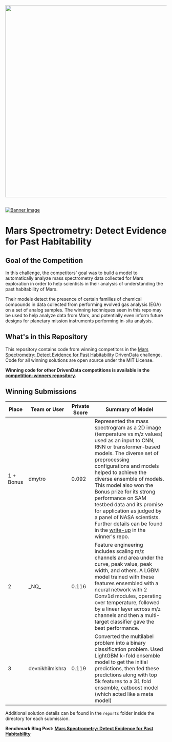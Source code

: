 [<img src='https://s3.amazonaws.com/drivendata-public-assets/logo-white-blue.png' width='600'>](https://www.drivendata.org/)
<br><br>

[![Banner Image](https://drivendata-public-assets.s3.amazonaws.com/nasa-mars-curiosity.jpg)](https://mars.drivendata.org/)

# Mars Spectrometry: Detect Evidence for Past Habitability

## Goal of the Competition
In this challenge, the competitors' goal was to build a model to automatically analyze mass spectrometry data collected for Mars exploration in order to help scientists in their analysis of understanding the past habitability of Mars.

Their models detect the presence of certain families of chemical compounds in data collected from performing evolved gas analysis (EGA) on a set of analog samples. The winning techniques seen in this repo may be used to help analyze data from Mars, and potentially even inform future designs for planetary mission instruments performing in-situ analysis. 

## What's in this Repository

This repository contains code from winning competitors in the [Mars Spectrometry: Detect Evidence for Past Habitability](https://www.drivendata.org/competitions/93/nasa-mars-spectrometry/) DrivenData challenge. Code for all  winning solutions are open source under the MIT License.

**Winning code for other DrivenData competitions is available in the [competition-winners repository](https://github.com/drivendataorg/competition-winners).**

## Winning Submissions

Place | Team or User | Private Score | Summary of Model
--- | --- | ---   | ---
1 + Bonus  | dmytro | 0.092 | Represented the mass spectrogram as a 2D image (temperature vs m/z values) used as an input to CNN, RNN or transformer-based models. The diverse set of preprocessing configurations and models helped to achieve the diverse ensemble of models. This model also won the Bonus prize for its strong performance on SAM testbed data and its promise for application as judged by a panel of NASA scientists. Further details can be found in the [write-up](https://github.com/drivendataorg/mars-spectrometry/blob/main/1st%20Place/reports/DrivenData-MarsSpectrometry-BonusPrize-Documentation.pdf) in the winner's repo.
2   | \_NQ\_ | 0.116 | Feature engineering includes scaling m/z channels and area under the curve, peak value, peak width, and others. A LGBM model trained with these features ensembled with a neural network with 2 Conv1d modules, operating over temperature, followed by a linear layer across m/z channels and then a multi-target classifier gave the best performance.
3   | devnikhilmishra | 0.119 | Converted the multilabel problem into a binary classification problem. Used LightGBM k-fold ensemble model to get the initial predictions, then fed these predictions along with top 5k features to a 31 fold ensemble, catboost model  (which acted like a meta model)

Additional solution details can be found in the `reports` folder inside the directory for each submission.

**Benchmark Blog Post: [Mars Spectrometry: Detect Evidence for Past Habitability](<https://www.drivendata.co/blog/mars-spectrometry-benchmark/>)**

